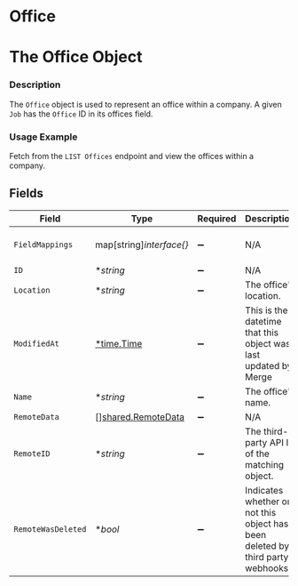 # Office

# The Office Object
### Description
The `Office` object is used to represent an office within a company. A given `Job` has the `Office` ID in its offices field.
### Usage Example
Fetch from the `LIST Offices` endpoint and view the offices within a company.


## Fields

| Field                                                                                                                         | Type                                                                                                                          | Required                                                                                                                      | Description                                                                                                                   | Example                                                                                                                       |
| ----------------------------------------------------------------------------------------------------------------------------- | ----------------------------------------------------------------------------------------------------------------------------- | ----------------------------------------------------------------------------------------------------------------------------- | ----------------------------------------------------------------------------------------------------------------------------- | ----------------------------------------------------------------------------------------------------------------------------- |
| `FieldMappings`                                                                                                               | map[string]*interface{}*                                                                                                      | :heavy_minus_sign:                                                                                                            | N/A                                                                                                                           | {"organization_defined_targets":{"custom_key":"custom_value"},"linked_account_defined_targets":{"custom_key":"custom_value"}} |
| `ID`                                                                                                                          | **string*                                                                                                                     | :heavy_minus_sign:                                                                                                            | N/A                                                                                                                           | 9871b4a9-f5d2-4f3b-a66b-dfedbed42c46                                                                                          |
| `Location`                                                                                                                    | **string*                                                                                                                     | :heavy_minus_sign:                                                                                                            | The office's location.                                                                                                        | Embarcadero Center 2                                                                                                          |
| `ModifiedAt`                                                                                                                  | [*time.Time](https://pkg.go.dev/time#Time)                                                                                    | :heavy_minus_sign:                                                                                                            | This is the datetime that this object was last updated by Merge                                                               | 2021-10-16T00:00:00Z                                                                                                          |
| `Name`                                                                                                                        | **string*                                                                                                                     | :heavy_minus_sign:                                                                                                            | The office's name.                                                                                                            | SF Office                                                                                                                     |
| `RemoteData`                                                                                                                  | [][shared.RemoteData](../../../pkg/models/shared/remotedata.md)                                                               | :heavy_minus_sign:                                                                                                            | N/A                                                                                                                           | [{"data":["Varies by platform"],"path":"/locations"}]                                                                         |
| `RemoteID`                                                                                                                    | **string*                                                                                                                     | :heavy_minus_sign:                                                                                                            | The third-party API ID of the matching object.                                                                                | 876556788                                                                                                                     |
| `RemoteWasDeleted`                                                                                                            | **bool*                                                                                                                       | :heavy_minus_sign:                                                                                                            | Indicates whether or not this object has been deleted by third party webhooks.                                                |                                                                                                                               |
